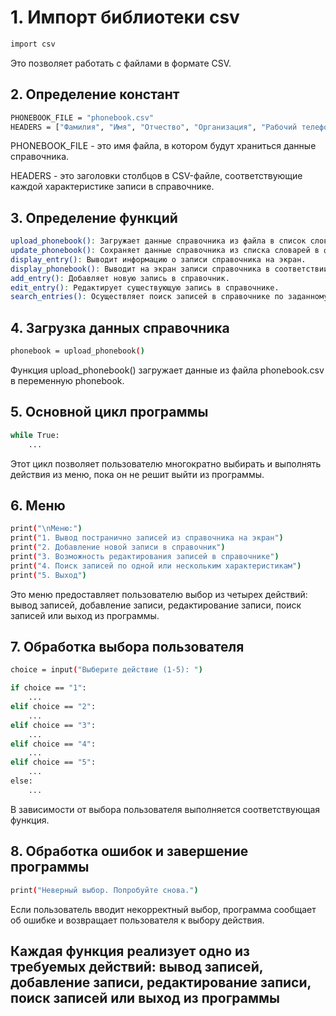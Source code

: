 # 1. Импорт библиотеки csv

```sh
import csv
```

Это позволяет работать с файлами в формате CSV.

## 2. Определение констант

```sh
PHONEBOOK_FILE = "phonebook.csv"
HEADERS = ["Фамилия", "Имя", "Отчество", "Организация", "Рабочий телефон", "Личный телефон"]
```

PHONEBOOK_FILE - это имя файла, в котором будут храниться данные справочника.

HEADERS - это заголовки столбцов в CSV-файле, соответствующие каждой характеристике записи в справочнике.

## 3. Определение функций

```sh
upload_phonebook(): Загружает данные справочника из файла в список словарей.
update_phonebook(): Сохраняет данные справочника из списка словарей в файл.
display_entry(): Выводит информацию о записи справочника на экран.
display_phonebook(): Выводит на экран записи справочника в соответствии с заданным номером страницы и количеством записей на странице.
add_entry(): Добавляет новую запись в справочник.
edit_entry(): Редактирует существующую запись в справочнике.
search_entries(): Осуществляет поиск записей в справочнике по заданному запросу.
```

## 4. Загрузка данных справочника

```sh
phonebook = upload_phonebook()
```

Функция upload_phonebook() загружает данные из файла phonebook.csv в переменную phonebook.

## 5. Основной цикл программы

```sh
while True:
    ...
```

Этот цикл позволяет пользователю многократно выбирать и выполнять действия из меню, пока он не решит выйти из программы.

## 6. Меню

```sh
print("\nМеню:")
print("1. Вывод постранично записей из справочника на экран")
print("2. Добавление новой записи в справочник")
print("3. Возможность редактирования записей в справочнике")
print("4. Поиск записей по одной или нескольким характеристикам")
print("5. Выход")
```

Это меню предоставляет пользователю выбор из четырех действий: вывод записей, добавление записи, редактирование записи, поиск записей или выход из программы.

## 7. Обработка выбора пользователя

```sh
choice = input("Выберите действие (1-5): ")

if choice == "1":
    ...
elif choice == "2":
    ...
elif choice == "3":
    ...
elif choice == "4":
    ...
elif choice == "5":
    ...
else:
    ...
```

В зависимости от выбора пользователя выполняется соответствующая функция.

## 8. Обработка ошибок и завершение программы

```sh
print("Неверный выбор. Попробуйте снова.")
```

Если пользователь вводит некорректный выбор, программа сообщает об ошибке и возвращает пользователя к выбору действия.

## Каждая функция реализует одно из требуемых действий: вывод записей, добавление записи, редактирование записи, поиск записей или выход из программы
